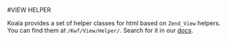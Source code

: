 #VIEW HELPER

Koala provides a set of helper classes for html based on `Zend_View` helpers. 
You can find them at `/Kwf/View/Helper/`. Search for it in our [docs](http://www.koala-framework.org/docs/).